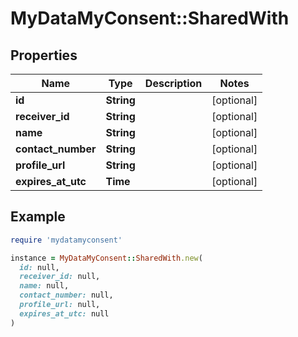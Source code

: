 # MyDataMyConsent::SharedWith

## Properties

| Name | Type | Description | Notes |
| ---- | ---- | ----------- | ----- |
| **id** | **String** |  | [optional] |
| **receiver_id** | **String** |  | [optional] |
| **name** | **String** |  | [optional] |
| **contact_number** | **String** |  | [optional] |
| **profile_url** | **String** |  | [optional] |
| **expires_at_utc** | **Time** |  | [optional] |

## Example

```ruby
require 'mydatamyconsent'

instance = MyDataMyConsent::SharedWith.new(
  id: null,
  receiver_id: null,
  name: null,
  contact_number: null,
  profile_url: null,
  expires_at_utc: null
)
```

